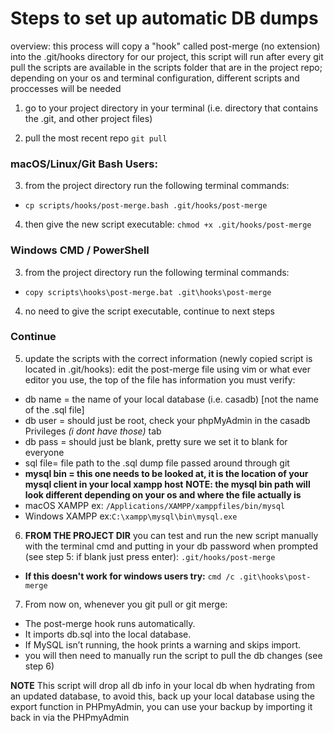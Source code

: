 # Steps to set up automatic DB dumps

overview: this process will copy a "hook" called post-merge (no extension) into the .git/hooks directory for our project, this script will run after every git pull
the scripts are available in the scripts folder that are in the project repo; depending on your os and terminal configuration, different scripts and proccesses will be needed

1) go to your project directory in your terminal (i.e. directory that contains the .git, and other project files)
   
2) pull the most recent repo ``git pull``
### macOS/Linux/Git Bash Users: 
3) from the project directory run the following terminal commands:
- ``cp scripts/hooks/post-merge.bash .git/hooks/post-merge``
4) then give the new script executable: ``chmod +x .git/hooks/post-merge``
### Windows CMD / PowerShell
3) from the project directory run the following terminal commands:
- ``copy scripts\hooks\post-merge.bat .git\hooks\post-merge``
4) no need to give the script executable, continue to next steps
### Continue
5) update the scripts with the correct information (newly copied script is located in .git/hooks):
edit the post-merge file using vim or what ever editor you use, the top of the file has information you must verify:
- db name = the name of your local database (i.e. casadb) [not the name of the .sql file]
- db user = should just be root, check your phpMyAdmin in the casadb Privileges *(i dont have those)* tab
- db pass = should just be blank, pretty sure we set it to blank for everyone
- sql file= file path to the .sql dump file passed around through git
- **mysql bin = this one needs to be looked at, it is the location of your mysql client in your local xampp host**
**NOTE: the mysql bin path will look different depending on your os and where the file actually is**
- macOS XAMPP ex: `/Applications/XAMPP/xamppfiles/bin/mysql`
- Windows XAMPP ex:`C:\xampp\mysql\bin\mysql.exe`

6) **FROM THE PROJECT DIR** you can test and run the new script manually with the terminal cmd and putting in your db password when prompted (see step 5: if blank just press enter): ``.git/hooks/post-merge``
- **If this doesn't work for windows users try:** `cmd /c .git\hooks\post-merge`
7) From now on, whenever you git pull or git merge:
- The post-merge hook runs automatically.
- It imports db.sql into the local database.
- If MySQL isn’t running, the hook prints a warning and skips import.
- you will then need to manually run the script to pull the db changes (see step 6)

**NOTE**
This script will drop all db info in your local db when hydrating from an updated database, to avoid this, back up your local database using the export function in PHPmyAdmin, you can use your backup by importing it back in via the PHPmyAdmin





